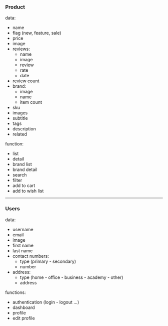 ### Product
data:
- name
- flag (new, feature, sale)
- price
- image
- reviews:
  - name
  - image
  - review
  - rate
  - date
- review count
- brand:
  - image
  - name
  - item count
- sku
- images
- subtitle
- tags
- description
- related


function:
- list
- detail
- brand list
- brand detail
- search
- filter
- add to cart
- add to wish list

---

### Users
data:
- username
- email
- image
- first name
- last name
- contact numbers:
  - type (primary - secondary)
  - number
- address:
  - type (home - office - business - academy - other)
  - address

functions:
- authentication (login - logout ...)
- dashboard
- profile
- edit profile
